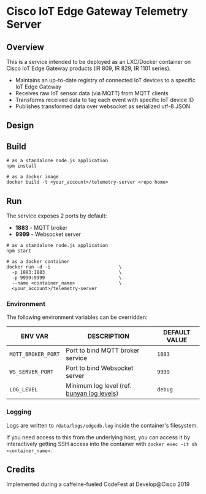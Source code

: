 # Cisco IoT Edge Gateway Telemetry Server

## Overview
This is a service intended to be deployed as an LXC/Docker container on Cisco IoT Edge Gateway products (IR 809, IR 829, IR 1101 series).

- Maintains an up-to-date registry of connected IoT devices to a specific IoT Edge Gateway
- Receives raw IoT sensor data (via MQTT) from MQTT clients
- Transforms received data to tag each event with specific IoT device ID
- Publishes transformed data over websocket as serialized utf-8 JSON

## Design


## Build

```shell
# as a standalone node.js application
npm install

# as a docker image
docker build -t <your_account>/telemetry-server <repo home>
```

## Run

The service exposes 2 ports by default:
- **1883** - MQTT broker
- **9999** - Websocket server

```shell
# as a standalone node.js application
npm start

# as a docker container
docker run -d -i                         \
  -p 1883:1883                           \
  -p 9999:9999                           \
  --name <container_name>                \
  <your_account>/telemetry-server
```

### Environment
The following environment variables can be overridden:

|ENV VAR|DESCRIPTION|DEFAULT VALUE|
|-----|--------|------------|
|`MQTT_BROKER_PORT`|Port to bind MQTT broker service|`1883`|
|`WS_SERVER_PORT`|Port to bind Websocket server|`9999`|
|`LOG_LEVEL`|Minimum log level (ref. [bunyan log levels](https://github.com/trentm/node-bunyan#levels))|`debug`|


### Logging
Logs are written to `/data/logs/edgedb.log` inside the container's filesystem.

If you need access to this from the underlying host, you can access it by interactively getting SSH access into the container with `docker exec -it sh <container_name>`.

## Credits
Implemented during a caffeine-fueled CodeFest at Develop@Cisco 2019
